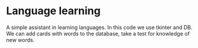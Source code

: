 # Language learning
A simple assistant in learning languages. In this code we use tkinter and DB. We can add cards with words to the database, take a test for knowledge of new words.
